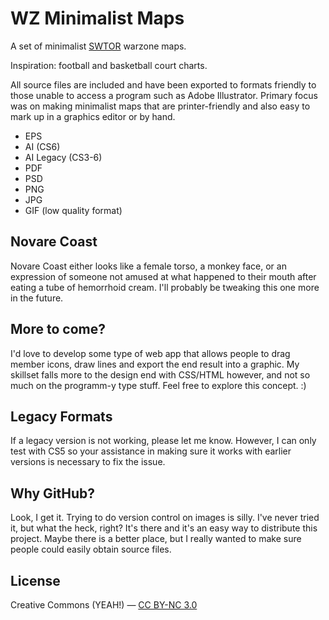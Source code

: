 WZ Minimalist Maps
=======================

A set of minimalist [SWTOR](http://www.swtor.com) warzone maps.

Inspiration: football and basketball court charts.

All source files are included and have been exported to formats friendly to those unable to access a program such as Adobe Illustrator. Primary focus was on making minimalist maps that are printer-friendly and also easy to mark up in a graphics editor or by hand.

* EPS
* AI (CS6)
* AI Legacy (CS3-6)
* PDF
* PSD 
* PNG
* JPG
* GIF (low quality format)

## Novare Coast

Novare Coast either looks like a female torso, a monkey face, or an expression of someone not amused at what happened to their mouth after eating a tube of hemorrhoid cream. I'll probably be tweaking this one more in the future.

## More to come?

I'd love to develop some type of web app that allows people to drag member icons, draw lines and export the end result into a graphic. My skillset falls more to the design end with CSS/HTML however, and not so much on the programm-y type stuff. Feel free to explore this concept. :)

## Legacy Formats

If a legacy version is not working, please let me know. However, I can only test with CS5 so your assistance in making sure it works with earlier versions is necessary to fix the issue.

## Why GitHub?

Look, I get it. Trying to do version control on images is silly. I've never tried it, but what the heck, right? It's there and it's an easy way to distribute this project. Maybe there is a better place, but I really wanted to make sure people could easily obtain source files.

## License

Creative Commons (YEAH!) — [CC BY-NC 3.0](http://creativecommons.org/licenses/by-nc/3.0/)

